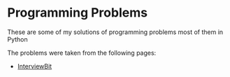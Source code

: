 # Programming Problems

These are some of my solutions of programming problems most of them in Python

The problems were taken from the following pages: 
    
* [InterviewBit](interviewbit.com)